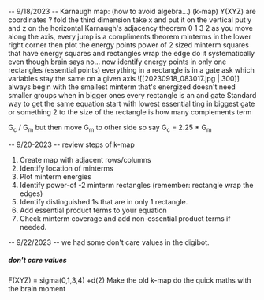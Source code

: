 -- 9/18/2023 --
 Karnaugh map: (how to avoid algebra...) (k-map)
	 Y(XYZ) are coordinates ? 
	 fold the third dimension
	 take x and put it on the vertical
	 put y and z on the horizontal
	 Karnaugh's adjacency theorem
		 0 1 3 2
		 as you move along the axis, every jump is a compliments theorem
		 minterms in the lower right corner
		 then plot the energy points
		 power of 2 sized minterm squares that have energy
		 squares and rectangles wrap the edge
			do it systematically even though brain says no...
		 now identify energy points in only one rectangles (essential points)
		 everything in a rectangle is in a gate
		 ask which variables stay the same on a given axis
		 ![[20230918_083017.jpg | 300]]
		 always begin with the smallest minterm that's energized
		 doesn't need smaller groups when in bigger ones
		 every rectangle is an and gate
		Standard way to get the same equation
			start with lowest essential ting in biggest gate or something
			2 to the size of the rectangle is how many complements term

G<sub>c</sub> / G<sub>m</sub> but then move G<sub>m</sub> to other side so say G<sub>c</sub> = 2.25 * G<sub>m</sub> 


-- 9/20-2023 --
review steps of k-map

1. Create map with adjacent rows/columns
2. Identify location of minterms
3. Plot minterm energies
4. Identify power-of -2 minterm rectangles (remember: rectangle wrap the edges)
5. Identify distinguished 1s that are in only 1 rectangle.
6. Add essential product terms to your equation
7. Check minterm coverage and add non-essential product terms if needed.

-- 9/22/2023 -- 
we had some don't care values in the digibot.

##### don't care values
F(XYZ) = sigma(0,1,3,4) +d(2)
	Make the old k-map
	do the quick maths with the brain moment

